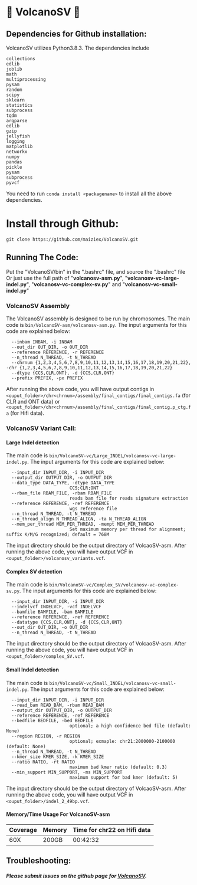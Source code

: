 # :milky_way: VolcanoSV 🌋


## Dependencies for Github installation:
VolcanoSV utilizes Python3.8.3. 
The dependencies include

```
collections
edlib
joblib
math
multiprocessing
pysam
random
scipy
sklearn
statistics
subprocess
tqdm
argparse
edlib
gzip
jellyfish
logging
matplotlib
networkx
numpy
pandas
pickle
pysam
subprocess
pyvcf
```
You need to run `conda install <packagename>` to install all the above dependencies.

# Install through Github:

```
git clone https://github.com/maiziex/VolcanoSV.git
```




## Running The Code:
Put the "VolcanoSV/bin" in the ".bashrc" file, and source the ".bashrc" file <br />
Or just use the full path of "**volcanosv-asm.py**", "**volcanosv-vc-large-indel.py**", "**volcanosv-vc-complex-sv.py**" and "**volcanosv-vc-small-indel.py**"



### VolcanoSV Assembly 


The VolcanoSV assembly is designed to be run by chromosomes. The main code is `bin/VolcanoSV-asm/volcanosv-asm.py`. The input arguments for this code are explained below:


```
  --inbam INBAM, -i INBAM
  --out_dir OUT_DIR, -o OUT_DIR
  --reference REFERENCE, -r REFERENCE
  --n_thread N_THREAD, -t N_THREAD
  --chrnum {1,2,3,4,5,6,7,8,9,10,11,12,13,14,15,16,17,18,19,20,21,22}, -chr {1,2,3,4,5,6,7,8,9,10,11,12,13,14,15,16,17,18,19,20,21,22}
  --dtype {CCS,CLR,ONT}, -d {CCS,CLR,ONT}
  --prefix PREFIX, -px PREFIX

```



After running the above code, you will have output contigs in `<ouput_folder>/chr<chrnum>/assembly/final_contigs/final_contigs.fa` (for CLR and ONT data) or `<ouput_folder>/chr<chrnum>/assembly/final_contigs/final_contig.p_ctg.fa` (for Hifi data).


### VolcanoSV Variant Call: 

#### Large Indel detection

The main code is `bin/VolcanoSV-vc/Large_INDEL/volcanosv-vc-large-indel.py`. The input arguments for this code are explained below:


```
  --input_dir INPUT_DIR, -i INPUT_DIR
  --output_dir OUTPUT_DIR, -o OUTPUT_DIR
  --data_type DATA_TYPE, -dtype DATA_TYPE
                        CCS;CLR;ONT
  --rbam_file RBAM_FILE, -rbam RBAM_FILE
                        reads bam file for reads signature extraction
  --reference REFERENCE, -ref REFERENCE
                        wgs reference file
  --n_thread N_THREAD, -t N_THREAD
  --n_thread_align N_THREAD_ALIGN, -ta N_THREAD_ALIGN
  --mem_per_thread MEM_PER_THREAD, -mempt MEM_PER_THREAD
                        Set maximum memory per thread for alignment; suffix K/M/G recognized; default = 768M

```
The input directory should be the output directory of VolcaoSV-asm.
After running the above code, you will have output VCF in `<ouput_folder>/volcanosv_variants.vcf`.


#### Complex SV detection

The main code is `bin/VolcanoSV-vc/Complex_SV/volcanosv-vc-complex-sv.py`. The input arguments for this code are explained below:


```
  --input_dir INPUT_DIR, -i INPUT_DIR
  --indelvcf INDELVCF, -vcf INDELVCF
  --bamfile BAMFILE, -bam BAMFILE
  --reference REFERENCE, -ref REFERENCE
  --datatype {CCS,CLR,ONT}, -d {CCS,CLR,ONT}
  --out_dir OUT_DIR, -o OUT_DIR
  --n_thread N_THREAD, -t N_THREAD

```
The input directory should be the output directory of VolcaoSV-asm.
After running the above code, you will have output VCF in `<ouput_folder>/complex_SV.vcf`.


#### Small Indel detection

The main code is `bin/VolcanoSV-vc/Small_INDEL/volcanosv-vc-small-indel.py`. The input arguments for this code are explained below:


```
  --input_dir INPUT_DIR, -i INPUT_DIR
  --read_bam READ_BAM, -rbam READ_BAM
  --output_dir OUTPUT_DIR, -o OUTPUT_DIR
  --reference REFERENCE, -ref REFERENCE
  --bedfile BEDFILE, -bed BEDFILE
                        optional; a high confidence bed file (default: None)
  --region REGION, -r REGION
                        optional; exmaple: chr21:2000000-2100000 (default: None)
  --n_thread N_THREAD, -t N_THREAD
  --kmer_size KMER_SIZE, -k KMER_SIZE
  --ratio RATIO, -rt RATIO
                        maximum bad kmer ratio (default: 0.3)
  --min_support MIN_SUPPORT, -ms MIN_SUPPORT
                        maximum support for bad kmer (default: 5)

```

The input directory should be the output directory of VolcaoSV-asm.
After running the above code, you will have output VCF in `<ouput_folder>/indel_2_49bp.vcf`.








#### Memory/Time Usage For VolcanoSV-asm
Coverage| Memory| Time for chr22 on Hifi data
--- | --- | --- | 
60X | 200GB | 00:42:32 |





## Troubleshooting:
##### Please submit issues on the github page for <a href="https://github.com/maiziezhoulab/VolcanoSV/issues">VolcanoSV</a>. 


